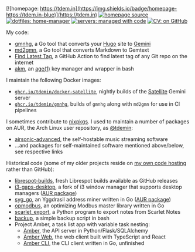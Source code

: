 [![homepage: https://tdem.in](https://img.shields.io/badge/homepage-https://tdem.in-blue)](https://tdem.in)
[![homepage source](https://img.shields.io/badge/homepage-built_with_Hugo-green?logo=hugo&logoColor=white)](https://github.com/tdemin/tdem.in)
[![dotfiles: home-manager](https://img.shields.io/badge/dotfiles-home--manager-red?logo=nixos&logoColor=white)](https://github.com/tdemin/hm)
[![servers: managed with code](https://img.shields.io/badge/infrastructure-managed%20as%20code-red?logo=ansible)](https://github.com/tdemin/infra)
[![CV: on GitHub](https://img.shields.io/badge/CV-on_GitHub-orange)][cv]

[cv]: https://github.com/tdemin/cv/releases/tag/latest

My code:

* [gmnhg][gmnhg], a Go tool that converts your [Hugo][hugo] site to [Gemini][gemini]
* [md2gmn][gmnhg], a Go tool that converts Markdown to Gemtext
* [Find Latest Tag][flt], a GitHub Action to find latest tag of any Git repo on the internet
* [akm][akm], an [age(1)][age] key manager and wrapper in bash

I maintain the following Docker images:

* [`ghcr.io/tdemin/docker-satellite`][docker-satellite], nightly builds of the [Satellite][satellite] Gemini server
* [`ghcr.io/tdemin/gmnhg`][gmnhg], builds of `gmnhg` along with `md2gmn` for use in CI pipelines

I sometimes contribute to [nixpkgs][nixpkgs]. I used to maintain a number of packages on AUR, the Arch Linux user repository, as [@tdemin][aur-tdemin]:

* [airsonic-advanced][airsonic-advanced], the self-hostable music streaming software
* ...and packages for self-maintained software mentioned above/below, see respective links

Historical code (some of my older projects reside on [my own code hosting](https://git.tdem.in/tdemin) rather than GitHub):

* [librespot-builds][librespot-builds], fresh Librespot builds available as GitHub releases
* [i3-gaps-desktop][i3-gd], a fork of i3 window manager that supports desktop managers ([AUR package][i3-gdaur])
* [syg_go][syg_go], an Yggdrasil address miner written in Go ([AUR package][sgaur])
* [opmodbus][opmodbus], an optimizing Modbus master library written in Go
* [scarlet_export][scarlet_export], a Python program to export notes from Scarlet Notes
* [backup][backup], a simple backup script in bash
* Project Amber, a task list app with variable task nesting:
    + [Amber][amber], the API server in Python/Flask/SQLAlchemy
    + [Amber Web][amber_web], the web client built with TypeScript and React
    + [Amber CLI][amber_cli], the CLI client written in Go, unfinished

[nixpkgs]: https://github.com/NixOS/nixpkgs/commits?author=tdemin
[age]: https://age-encryption.org/
[aur-tdemin]: https://aur.archlinux.org/account/tdemin
[librespot-builds]: https://github.com/tdemin/librespot-builds
[docker-satellite]: https://github.com/tdemin/docker-satellite
[satellite]: https://git.sr.ht/~gsthnz/satellite
[opmodbus]: https://github.com/tdemin/opmodbus
[flt]: https://github.com/marketplace/actions/find-latest-tag-of-git-repository
[akm]: https://github.com/tdemin/akm
[amber]: https://git.tdem.in/tdemin/amber
[amber_web]: https://git.tdem.in/tdemin/amber_web
[amber_cli]: https://git.tdem.in/tdemin/amber_cli
[syg_go]: https://github.com/tdemin/syg_go
[syg_go-aur]: https://aur.archlinux.org/packages/syg_go
[sgaur]: https://aur.archlinux.org/packages/syg_go/
[scarlet_export]: https://git.tdem.in/tdemin/scarlet_export
[backup]: https://git.tdem.in/tdemin/backup
[emdl]: https://aur.archlinux.org/packages/emdl/
[ygg]: https://yggdrasil-network.github.io
[gmnhg]: https://github.com/tdemin/gmnhg
[hugo]: https://gohugo.io
[gemini]: https://gemini.circumlunar.space/
[airsonic-advanced]: https://aur.archlinux.org/packages/airsonic-advanced-bin/
[i3-gd]: https://git.tdem.in/tdemin/i3
[i3-gdaur]: https://aur.archlinux.org/packages/i3-gaps-desktop/
